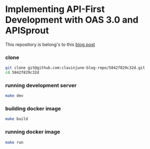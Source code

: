 # Implementing API-First Development with OAS 3.0 and APISprout

This repository is belong's to this [blog post]()

### clone
```sh
git clone git@github.com:clavinjune-blog-repo/5842f829c32d.git
cd 5842f829c32d
```

### running development server
```sh
make dev
```

### building docker image
```sh
make build
```

### running docker image
```sh
make run
```